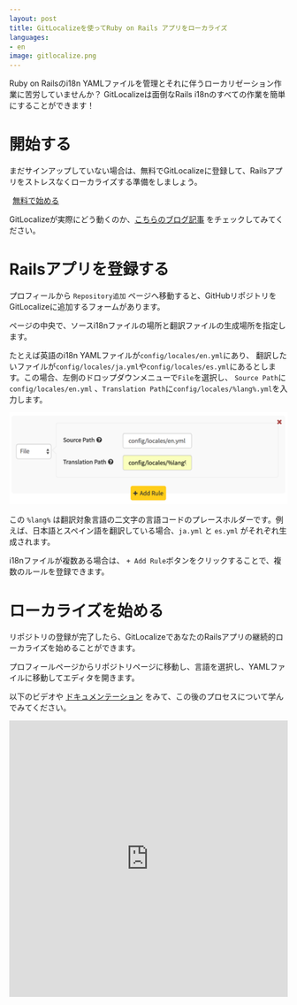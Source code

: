 ```yaml
---
layout: post
title: GitLocalizeを使ってRuby on Rails アプリをローカライズ
languages:
- en
image: gitlocalize.png
---
```


Ruby on Railsのi18n YAMLファイルを管理とそれに伴うローカリゼーション作業に苦労していませんか？ GitLocalizeは面倒なRails i18nのすべての作業を簡単にすることができます！

# 開始する

まだサインアップしていない場合は、無料でGitLocalizeに登録して、Railsアプリをストレスなくローカライズする準備をしましょう。


<a class="btn btn-hero" href="https://gitlocalize.com/auth/github">
  <i class="fa fa-github"></i><span style="margin-left: 6px;">無料で始める</span>
</a>

GitLocalizeが実際にどう動くのか、[こちらのブログ記事](/posts/introducing-gitlocalize.html) をチェックしてみてください。

# Railsアプリを登録する

プロフィールから `Repository追加` ページへ移動すると、GitHubリポジトリをGitLocalizeに追加するフォームがあります。

ページの中央で、ソースi18nファイルの場所と翻訳ファイルの生成場所を指定します。

たとえば英語のi18n YAMLファイルが`config/locales/en.yml`にあり、 翻訳したいファイルが`config/locales/ja.yml`や`config/locales/es.yml`にあるとします。この場合、左側のドロップダウンメニューで`File`を選択し、 `Source Path`に`config/locales/en.yml` 、`Translation Path`に`config/locales/%lang%.yml`を入力します。

![Add Rules](/img/ror/path_rule.png)

この `%lang%` は翻訳対象言語の二文字の言語コードのプレースホルダーです。例えば、日本語とスペイン語を翻訳している場合、`ja.yml` と `es.yml` がそれぞれ生成されます。

i18nファイルが複数ある場合は、 `+ Add Rule`ボタンをクリックすることで、複数のルールを登録できます。

# ローカライズを始める

リポジトリの登録が完了したら、GitLocalizeであなたのRailsアプリの継続的ローカライズを始めることができます。

プロフィールページからリポジトリページに移動し、言語を選択し、YAMLファイルに移動してエディタを開きます。

以下のビデオや [ドキュメンテーション](http://docs.gitlocalize.com/getting_started.html) をみて、この後のプロセスについて学んでみてください。


<iframe src="https://www.youtube.com/embed/b09LDukIJiU" frameborder="0" allowfullscreen style="width: 100%; height: 500px"></iframe>
